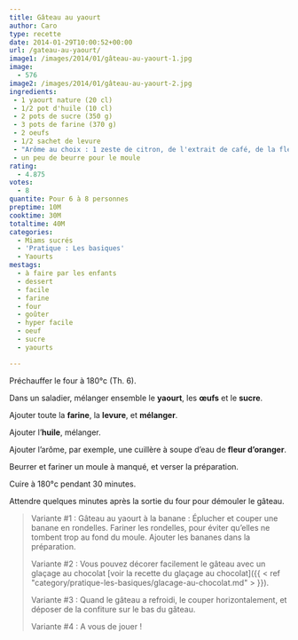 ```yaml
---
title: Gâteau au yaourt
author: Caro
type: recette
date: 2014-01-29T10:00:52+00:00
url: /gateau-au-yaourt/
image1: /images/2014/01/gâteau-au-yaourt-1.jpg
image:
  - 576
image2: /images/2014/01/gâteau-au-yaourt-2.jpg
ingredients:
 - 1 yaourt nature (20 cl)
 - 1/2 pot d'huile (10 cl)
 - 2 pots de sucre (350 g)
 - 3 pots de farine (370 g)
 - 2 oeufs
 - 1/2 sachet de levure
 - "Arôme au choix : 1 zeste de citron, de l'extrait de café, de la fleur d'oranger, un sachet de sucre vanillé, etc..."
 - un peu de beurre pour le moule
rating:
  - 4.875
votes:
  - 8
quantite: Pour 6 à 8 personnes
preptime: 10M
cooktime: 30M
totaltime: 40M
categories:
  - Miams sucrés
  - 'Pratique : Les basiques'
  - Yaourts
mestags:
  - à faire par les enfants
  - dessert
  - facile
  - farine
  - four
  - goûter
  - hyper facile
  - oeuf
  - sucre
  - yaourts

---
```

Préchauffer le four à 180°c (Th. 6).

Dans un saladier, mélanger ensemble le **yaourt**, les **œufs** et le **sucre**.

Ajouter toute la **farine**, la **levure**, et **mélanger**.

Ajouter l&rsquo;**huile**, mélanger.

Ajouter l&rsquo;arôme, par exemple, une cuillère à soupe d&rsquo;eau de **fleur d&rsquo;oranger**.

Beurrer et fariner un moule à manqué, et verser la préparation.

Cuire à 180°c pendant 30 minutes.

Attendre quelques minutes après la sortie du four pour démouler le gâteau.

> Variante #1 : Gâteau au yaourt à la banane : Éplucher et couper une banane en rondelles. Fariner les rondelles, pour éviter qu&rsquo;elles ne tombent trop au fond du moule. Ajouter les bananes dans la préparation.
>
> Variante #2 : Vous pouvez décorer facilement le gâteau avec un glaçage au chocolat [voir la recette du glaçage au chocolat]({{ < ref "category/pratique-les-basiques/glacage-au-chocolat.md" > }}).
>
> Variante #3 : Quand le gâteau a refroidi, le couper horizontalement, et déposer de la confiture sur le bas du gâteau.
>
> Variante #4 : A vous de jouer !
